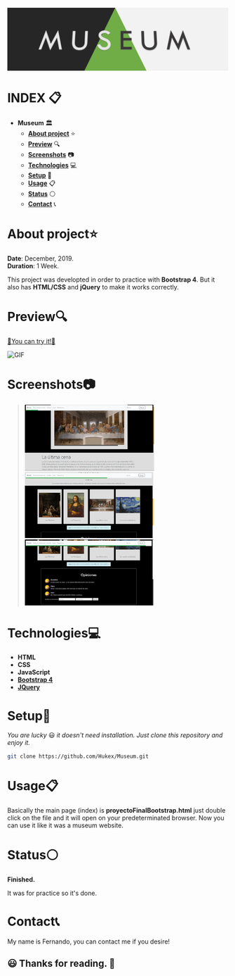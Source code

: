 

![IMG](https://github.com/Hukex/Museum/blob/master/readmefiles/banner.png?)

# INDEX 📋

- **Museum** 🏛
  - [**About project**](#about-project) ⭐
  - [**Preview**](#preview) 🔍
  - [**Screenshots**](#screenshots) 📷
  - [**Technologies**](#technologies) 💻
  - [**Setup**](#setup) 🔧
  - [**Usage**](#usage) 📋
  - [**Status**](#status) ⚪
  - [**Contact**](#contact) 📞




# About project⭐



**Date**: December, 2019.   
**Duration**: 1 Week.


This project was developted in order to practice with **Bootstrap 4**.
But it also has **HTML/CSS** and **jQuery** to make it works correctly.

# Preview🔍

[💠You can try it!💠](https://hukex.github.io/Museum/proyectoFinalBootstrap.html)

 ![GIF](https://github.com/Hukex/Museum/blob/master/readmefiles/preview.gif?raw=true)
</p>

# Screenshots📷

><img src="readmefiles/1.png" height="150"/>
><img src="readmefiles/2.png" height="150"/>
><img src="readmefiles/3.gif" height="150"/>




# Technologies💻

- **HTML**
- **CSS**
- **JavaScript**
- [**Bootstrap 4**](https://getbootstrap.com/docs/4.3)
- [**JQuery**](https://jquery.com/)



# Setup🔧

*You are lucky* 😃 *it doesn't need installation. Just clone this repository and enjoy it.*

```bash
git clone https://github.com/Hukex/Museum.git
```

# Usage📋

Basically the main page (index) is **proyectoFinalBootstrap.html** just double click on the file and it will open on your predeterminated browser.
Now you can use it like it was a museum website.



# Status⚪

**Finished.**

It was for practice so it's done.

# Contact📞

My name is Fernando, you can contact me if you desire!


## 😃 Thanks for reading. 👋

